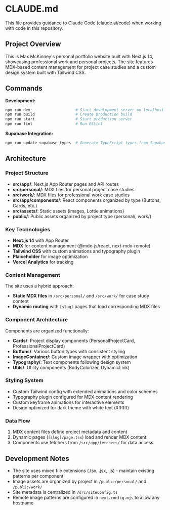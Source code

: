 # CLAUDE.md

This file provides guidance to Claude Code (claude.ai/code) when working with code in this repository.

## Project Overview

This is Max McKinney's personal portfolio website built with Next.js 14, showcasing professional work and personal projects. The site features MDX-based content management for project case studies and a custom design system built with Tailwind CSS.

## Commands

**Development:**
```bash
npm run dev                    # Start development server on localhost:3000
npm run build                  # Create production build
npm run start                  # Start production server
npm run lint                   # Run ESLint
```

**Supabase Integration:**
```bash
npm run update-supabase-types  # Generate TypeScript types from Supabase schema
```

## Architecture

### Project Structure
- **src/app/**: Next.js App Router pages and API routes
- **src/personal/**: MDX files for personal project case studies
- **src/work/**: MDX files for professional work case studies
- **src/app/components/**: React components organized by type (Buttons, Cards, etc.)
- **src/assets/**: Static assets (images, Lottie animations)
- **public/**: Public assets organized by project type (personal/, work/)

### Key Technologies
- **Next.js 14** with App Router
- **MDX** for content management (@mdx-js/react, next-mdx-remote)
- **Tailwind CSS** with custom animations and typography plugin
- **Plaiceholder** for image optimization
- **Vercel Analytics** for tracking

### Content Management
The site uses a hybrid approach:
- **Static MDX files** in `/src/personal/` and `/src/work/` for case study content
- **Dynamic routing** with `[slug]` pages that load corresponding MDX files

### Component Architecture
Components are organized functionally:
- **Cards/**: Project display components (PersonalProjectCard, ProfessionalProjectCard)
- **Buttons/**: Various button types with consistent styling
- **ImageContainer/**: Custom image wrapper with optimization
- **Typography/**: Text components following design system
- **Utils/**: Utility components (BodyColorizer, DynamicLink)

### Styling System
- Custom Tailwind config with extended animations and color schemes
- Typography plugin configured for MDX content rendering
- Custom keyframe animations for interactive elements
- Design optimized for dark theme with white text (#ffffff)

### Data Flow
1. MDX content files define project metadata and content
2. Dynamic pages (`[slug]/page.tsx`) load and render MDX content
3. Components use fetchers from `/src/app/fetchers/` for data access

## Development Notes

- The site uses mixed file extensions (.tsx, .jsx, .js) - maintain existing patterns per component
- Image assets are organized by project in `/public/personal/` and `/public/work/`
- Site metadata is centralized in `/src/siteConfig.ts`
- Remote image patterns are configured in `next.config.mjs` to allow any hostname